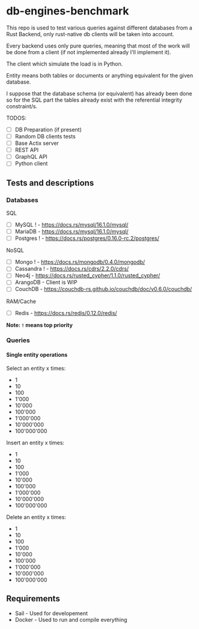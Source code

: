 # db-engines-benchmark

This repo is used to test various queries against different databases from a Rust Backend, only rust-native db clients will be taken into account.

Every backend uses only pure queries, meaning that most of the work will be done from a client (if not implemented already I'll implement it).

The client which simulate the load is in Python.

Entity means both tables or documents or anything equivalent for the given database.

I suppose that the database schema (or equivalent) has already been done so for the SQL part the tables already exist with the referential integrity constraint/s.

TODOS:

- [ ] DB Preparation (if present)
- [ ] Random DB clients tests
- [ ] Base Actix server
- [ ] REST API
- [ ] GraphQL API
- [ ] Python client

## Tests and descriptions

### Databases

SQL

- [ ] MySQL ! - https://docs.rs/mysql/16.1.0/mysql/
- [ ] MariaDB - https://docs.rs/mysql/16.1.0/mysql/
- [ ] Postgres ! - https://docs.rs/postgres/0.16.0-rc.2/postgres/

NoSQL

- [ ] Mongo ! - https://docs.rs/mongodb/0.4.0/mongodb/
- [ ] Cassandra ! - https://docs.rs/cdrs/2.2.0/cdrs/
- [ ] Neo4j - https://docs.rs/rusted_cypher/1.1.0/rusted_cypher/
- [ ] ArangoDB - Client is WIP
- [ ] CouchDB - https://couchdb-rs.github.io/couchdb/doc/v0.6.0/couchdb/

RAM/Cache

- [ ] Redis - https://docs.rs/redis/0.12.0/redis/

**Note: `!` means top priority**

### Queries

#### Single entity operations

Select an entity x times:

- 1
- 10
- 100
- 1'000
- 10'000
- 100'000
- 1'000'000
- 10'000'000
- 100'000'000

Insert an entity x times:

- 1
- 10
- 100
- 1'000
- 10'000
- 100'000
- 1'000'000
- 10'000'000
- 100'000'000

Delete an entity x times:

- 1
- 10
- 100
- 1'000
- 10'000
- 100'000
- 1'000'000
- 10'000'000
- 100'000'000

## Requirements

- Sail - Used for developement
- Docker - Used to run and compile everything
